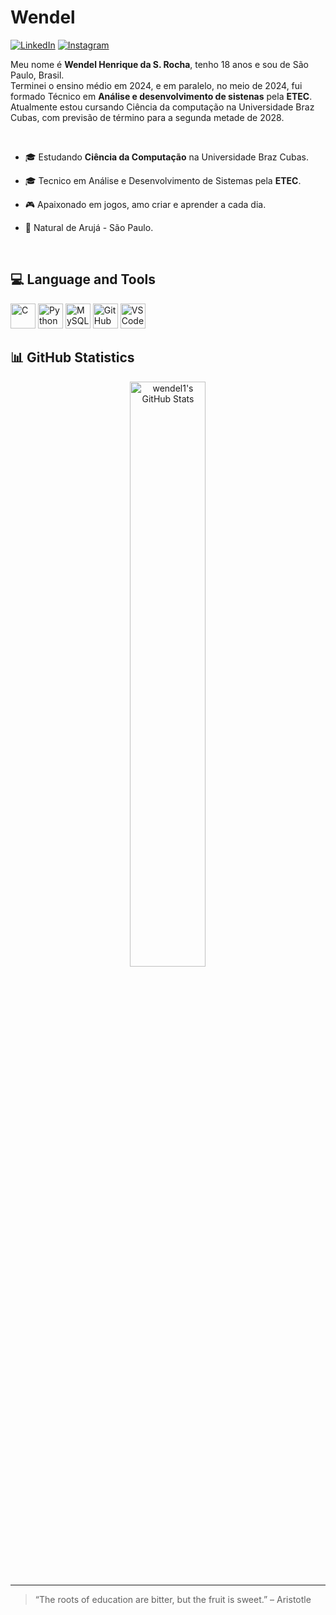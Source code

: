 <h1> Wendel</h1>
  
[![LinkedIn](https://img.shields.io/badge/LinkedIn-0077B5?style=for-the-badge&logo=linkedin&logoColor=white)](https://www.linkedin.com/in/wendel-henrique-5a5274358/)  [![Instagram](https://img.shields.io/badge/Instagram-E4405F?style=for-the-badge&logo=instagram&logoColor=white)](https://www.instagram.com/wendel_hk/)

Meu nome é **Wendel Henrique da S. Rocha**, tenho 18 anos e sou de São Paulo, Brasil.  
Terminei o ensino médio em 2024, e em paralelo, no meio de 2024, fui formado Técnico em **Análise e desenvolvimento de sistenas** pela **ETEC**.  
Atualmente estou cursando Ciência da computação na Universidade Braz Cubas, com previsão de término para a segunda metade de 2028.

<br>

<div>
  
  - 🎓 Estudando **Ciência da Computação** na Universidade Braz Cubas.

  - 🎓 Tecnico em Análise e Desenvolvimento de Sistemas pela **ETEC**.
    
  - 🎮 Apaixonado em jogos, amo criar e aprender a cada dia.
  
  - 📍 Natural de Arujá - São Paulo.
  
</div>
<br>

## 💻 Language and Tools

<p>
  <img src="https://cdn.jsdelivr.net/gh/devicons/devicon/icons/c/c-original.svg" width="40" height="40" alt="C"/>
  <img src="https://cdn.jsdelivr.net/gh/devicons/devicon/icons/python/python-original.svg" width="40" height="40" alt="Python"/>
  <img src="https://cdn.jsdelivr.net/gh/devicons/devicon/icons/mysql/mysql-original.svg" width="40" height="40" alt="MySQL"/>
  <img src="https://cdn.jsdelivr.net/gh/devicons/devicon/icons/github/github-original.svg" width="40" height="40" alt="GitHub"/>
  <img src="https://cdn.jsdelivr.net/gh/devicons/devicon/icons/vscode/vscode-original.svg" width="40" height="40" alt="VS Code"/>
</p>



## 📊 GitHub Statistics
<div align="center">
<a href="https://awesome-github-stats.azurewebsites.net/user-stats/wendel1?cardType=github&theme=tokyonight">
  <img width="49%" 
       alt="wendel1's GitHub Stats" 
       src="https://awesome-github-stats.azurewebsites.net/user-stats/wendel1?cardType=github&theme=dracula" />
</a>
</div>

---

> “The roots of education are bitter, but the fruit is sweet.” – Aristotle
